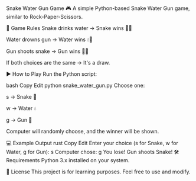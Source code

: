 Snake Water Gun Game 🎮
A simple Python-based Snake Water Gun game, similar to Rock-Paper-Scissors.

📌 Game Rules
Snake drinks water → Snake wins 🐍💧

Water drowns gun → Water wins 💧🔫

Gun shoots snake → Gun wins 🔫🐍

If both choices are the same → It's a draw.

▶ How to Play
Run the Python script:

bash
Copy
Edit
python snake_water_gun.py
Choose one:

s → Snake 🐍

w → Water 💧

g → Gun 🔫

Computer will randomly choose, and the winner will be shown.

💻 Example Output
rust
Copy
Edit
Enter your choice (s for Snake, w for Water, g for Gun): s
Computer chose: g
You lose! Gun shoots Snake!
🛠 Requirements
Python 3.x installed on your system.

📜 License
This project is for learning purposes. Feel free to use and modify.

